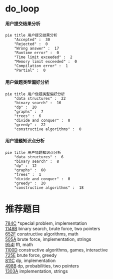 # do_loop

<!-- tabs:start -->



#### **用户提交结果分析**

```mermaid
pie title 用户提交结果分析
    "Accepted" :  30
    "Rejected" :  0
    "Wrong answer" :  17
    "Runtime error" :  0
    "Time limit exceeded" :  2
    "Memory limit exceeded" :  0
    "Compilation error" :  1
    "Partial" :  0
```

#### **用户做题类型偏好分析**

```mermaid
pie title 用户做题类型偏好分析
    "data structures" :  22
    "binary search" :  16
    "dp" :  20
    "graphs" :  7
    "trees" :  6
    "divide and conquer" :  0
    "greedy" :  22
    "constructive algorithms" :  0
```
#### **用户错题知识点分析**

```mermaid
pie title 用户错题知识点分析
    "data structures" :  6
    "binary search" :  8
    "dp" :  12
    "graphs" :  60
    "trees" :  1
    "divide and conquer" :  0
    "greedy" :  20
    "constructive algorithms" :  18
```



<!-- tabs:end -->
# 推荐题目
[784C](https://codeforces.com/contest/784/problem/C)		*special problem,
                        implementation		  
[1148B](https://codeforces.com/contest/1148/problem/B)		binary search,
                        brute force,
                        two pointers		  
[652F](https://codeforces.com/contest/652/problem/F)		constructive algorithms,
                        math		  
[505A](https://codeforces.com/contest/505/problem/A)		brute force,
                        implementation,
                        strings		  
[954I](https://codeforces.com/contest/954/problem/I)		fft,
                        math		  
[1100D](https://codeforces.com/contest/1100/problem/D)		constructive algorithms,
                        games,
                        interactive		  
[725E](https://codeforces.com/contest/725/problem/E)		brute force,
                        greedy		  
[811C](https://codeforces.com/contest/811/problem/C)		dp,
                        implementation		  
[498B](https://codeforces.com/contest/498/problem/B)		dp,
                        probabilities,
                        two pointers		  
[1303A](https://codeforces.com/contest/1303/problem/A)		implementation,
                        strings		  
